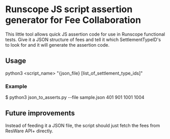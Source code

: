 # Runscope JS script assertion generator for Fee Collaboration
This little tool allows quick JS assertion code for use in Runscope functional tests. Give it a JSON structure of fees and tell it which SettlementTypeID's to look for and it will generate the assertion code.

## Usage
python3 <script_name> "{json_file} [list_of_settlement_type_ids]"

### Example
$ python3 json_to_asserts.py --file sample.json 401 901 1001 1004


## Future improvements
Instead of feeding it a JSON file, the script should just fetch the fees from ResWare API+ directly.
